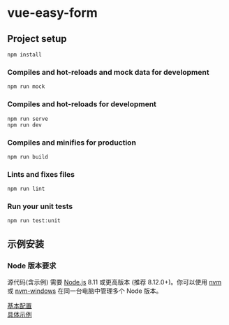 # vue-easy-form

## Project setup
```
npm install
```
### Compiles and hot-reloads and mock data for development
```
npm run mock
```

### Compiles and hot-reloads for development
```
npm run serve
npm run dev
```

### Compiles and minifies for production
```
npm run build
```

### Lints and fixes files
```
npm run lint
```

### Run your unit tests
```
npm run test:unit
```

## 示例安装

### Node 版本要求
源代码(含示例) 需要 [Node.js](https://nodejs.org/en/) 8.11 或更高版本 (推荐 8.12.0+)。你可以使用 [nvm](https://github.com/nvm-sh/nvm) 或 [nvm-windows](https://github.com/coreybutler/nvm-windows) 在同一台电脑中管理多个 Node 版本。

[基本配置](https://chengaohe45.github.io/vue-easy-form-docs/dist/)  
[具体示例](https://chengaohe45.github.io/vue-easy-form-docs/demo/)

